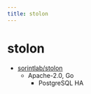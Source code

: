 ```yaml
---
title: stolon
---
```


# stolon
- [sorintlab/stolon](https://github.com/sorintlab/stolon)
  - Apache-2.0, Go
    - PostgreSQL HA
